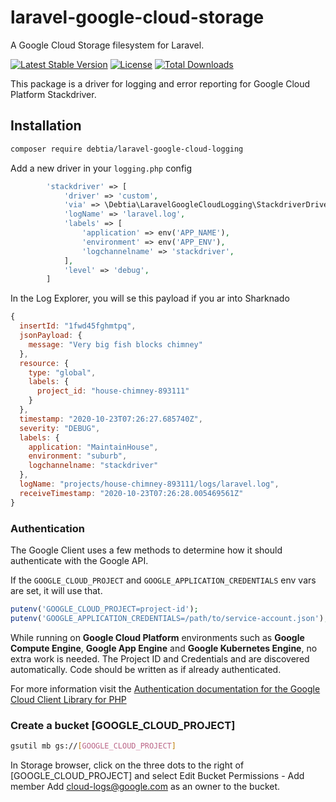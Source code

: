 # laravel-google-cloud-storage

A Google Cloud Storage filesystem for Laravel.

[![Latest Stable Version](https://poser.pugx.org/superchairon/laravel-google-cloud-logging/v/stable)](https://packagist.org/packages/superchairon/laravel-google-cloud-logging)
[![License](https://poser.pugx.org/superchairon/laravel-google-cloud-logging/license)](https://packagist.org/packages/superchairon/laravel-google-cloud-logging)
[![Total Downloads](https://poser.pugx.org/superchairon/laravel-google-cloud-logging/downloads)](https://packagist.org/packages/superchairon/laravel-google-cloud-logging)

This package is a driver for logging and error reporting for Google Cloud Platform Stackdriver.

## Installation

```bash
composer require debtia/laravel-google-cloud-logging
```

Add a new driver in your `logging.php` config

```php
        'stackdriver' => [
            'driver' => 'custom',
            'via' => \Debtia\LaravelGoogleCloudLogging\StackdriverDriver::class,
            'logName' => 'laravel.log',
            'labels' => [
                'application' => env('APP_NAME'),
                'environment' => env('APP_ENV'),
                'logchannelname' => 'stackdriver',
            ],
            'level' => 'debug',
        ]
```

In the Log Explorer, you will se this payload if you ar into Sharknado
```javascript
{
  insertId: "1fwd45fghmtpq",
  jsonPayload: {
    message: "Very big fish blocks chimney"
  },
  resource: {
    type: "global",
    labels: {
      project_id: "house-chimney-893111"
    }
  },
  timestamp: "2020-10-23T07:26:27.685740Z",
  severity: "DEBUG",
  labels: {
    application: "MaintainHouse",
    environment: "suburb",
    logchannelname: "stackdriver"
  },
  logName: "projects/house-chimney-893111/logs/laravel.log",
  receiveTimestamp: "2020-10-23T07:26:28.005469561Z"
}
```

### Authentication

The Google Client uses a few methods to determine how it should authenticate with the Google API.

If the `GOOGLE_CLOUD_PROJECT` and `GOOGLE_APPLICATION_CREDENTIALS` env vars are set, it will use that.
   ```php
   putenv('GOOGLE_CLOUD_PROJECT=project-id');
   putenv('GOOGLE_APPLICATION_CREDENTIALS=/path/to/service-account.json');
   ```

While running on **Google Cloud Platform** environments such as **Google Compute Engine**, **Google App Engine** and **Google Kubernetes Engine**, no extra work is needed. The Project ID and Credentials and are discovered automatically. Code should be written as if already authenticated.

For more information visit the [Authentication documentation for the Google Cloud Client Library for PHP](https://github.com/googleapis/google-cloud-php/blob/master/AUTHENTICATION.md) 

### Create a bucket [GOOGLE_CLOUD_PROJECT]
```bash
gsutil mb gs://[GOOGLE_CLOUD_PROJECT]
```

In Storage browser, click on the three dots to the right of [GOOGLE_CLOUD_PROJECT] and select Edit Bucket Permissions - Add member
Add cloud-logs@google.com as an owner to the bucket.
